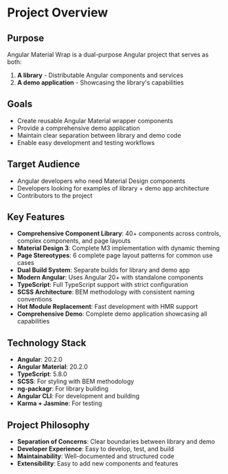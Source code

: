 # Project Overview

## Purpose

Angular Material Wrap is a dual-purpose Angular project that serves as both:

1. **A library** - Distributable Angular components and services
2. **A demo application** - Showcasing the library's capabilities

## Goals

- Create reusable Angular Material wrapper components
- Provide a comprehensive demo application
- Maintain clear separation between library and demo code
- Enable easy development and testing workflows

## Target Audience

- Angular developers who need Material Design components
- Developers looking for examples of library + demo app architecture
- Contributors to the project

## Key Features

- **Comprehensive Component Library**: 40+ components across controls, complex components, and page layouts
- **Material Design 3**: Complete M3 implementation with dynamic theming
- **Page Stereotypes**: 6 complete page layout patterns for common use cases
- **Dual Build System**: Separate builds for library and demo app
- **Modern Angular**: Uses Angular 20+ with standalone components
- **TypeScript**: Full TypeScript support with strict configuration
- **SCSS Architecture**: BEM methodology with consistent naming conventions
- **Hot Module Replacement**: Fast development with HMR support
- **Comprehensive Demo**: Complete demo application showcasing all capabilities

## Technology Stack

- **Angular**: 20.2.0
- **Angular Material**: 20.2.0
- **TypeScript**: 5.8.0
- **SCSS**: For styling with BEM methodology
- **ng-packagr**: For library building
- **Angular CLI**: For development and building
- **Karma + Jasmine**: For testing

## Project Philosophy

- **Separation of Concerns**: Clear boundaries between library and demo
- **Developer Experience**: Easy to develop, test, and build
- **Maintainability**: Well-documented and structured code
- **Extensibility**: Easy to add new components and features
